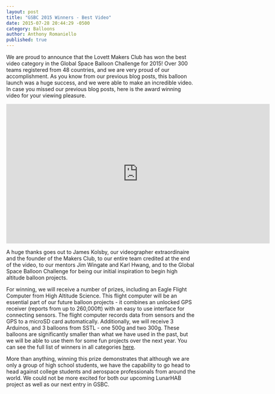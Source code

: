 ```yaml
---
layout: post
title: "GSBC 2015 Winners - Best Video"
date: 2015-07-28 20:44:29 -0500
category: Balloons
author: Anthony Romaniello
published: true
---
```


We are proud to announce that the Lovett Makers Club has won the best video category in the Global Space Balloon Challenge for 2015! Over 300 teams registered from 48 countries, and we are very proud of our accomplishment. As you know from our previous blog posts, this balloon launch was a huge success, and we were able to make an incredible video. In case you missed our previous blog posts, here is the award winning video for your viewing pleasure.

<div align="center">
  <iframe src="https://player.vimeo.com/video/128382824?title=0&byline=0&portrait=0" width="700" height="370" frameborder="0" webkitallowfullscreen mozallowfullscreen allowfullscreen></iframe>
</div>

A huge thanks goes out to James Kolsby, our videographer extraordinaire and the founder of the Makers Club,  to our entire team credited at the end of the video, to our mentors Jim Wingate and Karl Hwang, and to the Global Space Balloon Challenge for being our initial inspiration to begin high altitude balloon projects.

For winning, we will receive a number of prizes, including an Eagle Flight Computer from High Altitude Science. This flight computer will be an essential part of our future balloon projects - it combines an unlocked GPS receiver (reports from up to 260,000ft) with an easy to use interface for connecting sensors. The flight computer records data from sensors and the GPS to a microSD card automatically. Additionally, we will receive 3 Arduinos, and 3 balloons from SSTL - one 500g and two 300g. These balloons are significantly smaller than what we have used in the past, but we will be able to use them for some fun projects over the next year. You can see the full list of winners in all categories [here](https://balloonchallenge.org/winners).

More than anything, winning this prize demonstrates that although we are only a group of high school students, we have the capability to go head to head against college students and aerospace professionals from around the world. We could not be more excited for both our upcoming LunarHAB project as well as our next entry in GSBC.
